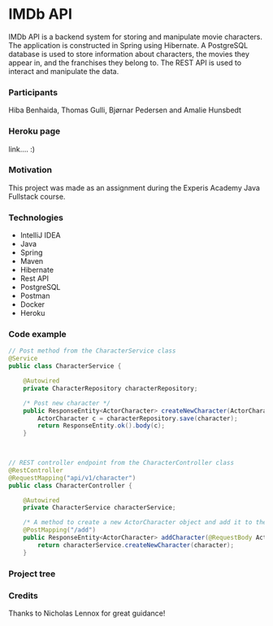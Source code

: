 # **IMDb API**
IMDb API is a backend system for storing and manipulate movie characters.
The application is constructed in Spring using Hibernate. A PostgreSQL database is used
to store information about characters, the movies they appear in, and the franchises
they belong to. The REST API is used to interact and manipulate the data.

### Participants
Hiba Benhaida, Thomas Gulli, Bjørnar Pedersen and Amalie Hunsbedt

### Heroku page
link.... :)

### Motivation
This project was made as an assignment during the Experis Academy Java Fullstack course.

### Technologies
- IntelliJ IDEA
- Java
- Spring
- Maven
- Hibernate
- Rest API
- PostgreSQL
- Postman
- Docker
- Heroku

### Code example
```java
// Post method from the CharacterService class
@Service
public class CharacterService {

    @Autowired
    private CharacterRepository characterRepository;

    /* Post new character */
    public ResponseEntity<ActorCharacter> createNewCharacter(ActorCharacter character){
        ActorCharacter c = characterRepository.save(character);
        return ResponseEntity.ok().body(c);
    }
    


// REST controller endpoint from the CharacterController class
@RestController
@RequestMapping("api/v1/character")
public class CharacterController {

    @Autowired
    private CharacterService characterService;

    /* A method to create a new ActorCharacter object and add it to the database. */
    @PostMapping("/add")
    public ResponseEntity<ActorCharacter> addCharacter(@RequestBody ActorCharacter character){
        return characterService.createNewCharacter(character);
    }
```

### Project tree



### Credits
Thanks to Nicholas Lennox for great guidance!